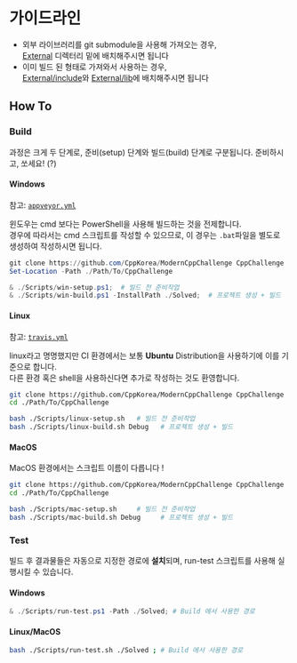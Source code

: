 # 가이드라인

* 외부 라이브러리를 git submodule을 사용해 가져오는 경우,  
  [External](./External) 디렉터리 밑에 배치해주시면 됩니다
* 이미 빌드 된 형태로 가져와서 사용하는 경우,  
  [External/include](./External)와 [External/lib](./External)에 배치해주시면 됩니다

## How To

### Build

과정은 크게 두 단계로, 준비(setup) 단계와 빌드(build) 단계로 구분됩니다. 준비하시고, 쏘세요! (?)

#### Windows

참고: [`appveyor.yml`](./appveyor.yml)

윈도우는 cmd 보다는 PowerShell을 사용해 빌드하는 것을 전제합니다.  
경우에 따라서는 cmd 스크립트를 작성할 수 있으므로, 이 경우는 `.bat`파일을 별도로 생성하여 작성하시면 됩니다.

```powershell
git clone https://github.com/CppKorea/ModernCppChallenge CppChallenge
Set-Location -Path ./Path/To/CppChallenge

& ./Scripts/win-setup.ps1;  # 빌드 전 준비작업
& ./Scripts/win-build.ps1 -InstallPath ./Solved;  # 프로젝트 생성 + 빌드
```

#### Linux

참고: [`travis.yml`](./.travis.yml)

linux라고 명명했지만 CI 환경에서는 보통 **Ubuntu** Distribution을 사용하기에 이를 기준으로 합니다.  
다른 환경 혹은 shell을 사용하신다면 추가로 작성하는 것도 환영합니다.

```sh
git clone https://github.com/CppKorea/ModernCppChallenge CppChallenge
cd ./Path/To/CppChallenge

bash ./Scripts/linux-setup.sh   # 빌드 전 준비작업
bash ./Scripts/linux-build.sh Debug   # 프로젝트 생성 + 빌드
```

#### MacOS

MacOS 환경에서는 스크립트 이름이 다릅니다 !

```sh
git clone https://github.com/CppKorea/ModernCppChallenge CppChallenge
cd ./Path/To/CppChallenge

bash ./Scripts/mac-setup.sh     # 빌드 전 준비작업
bash ./Scripts/mac-build.sh Debug     # 프로젝트 생성 + 빌드
```

### Test

빌드 후 결과물들은 자동으로 지정한 경로에 **설치**되며, run-test 스크립트를 사용해 실행시킬 수 있습니다.

#### Windows

```powershell
& ./Scripts/run-test.ps1 -Path ./Solved; # Build 에서 사용한 경로
```

#### Linux/MacOS

```sh
bash ./Scripts/run-test.sh ./Solved ; # Build 에서 사용한 경로
```
